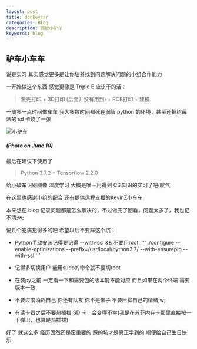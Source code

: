 ```yaml
---
layout: post
title: donkeycar
categories: Blog
description: 弱智小驴车
keywords: blog
---
```

## 驴车小车车

说是实习 其实感觉更多是让你培养找到问题解决问题的小组合作能力

一开始做这个东西 感觉更像是 Triple E 应该干的活：

> 激光打印 + 3D打印 (后面并没有用到) + PCB打印 + 建模

一周多一点时间做车车 我大多数时间都死在弱智 python 的环境，甚至还把树莓派的 sd 卡烧了一张

![小驴车](/images/blog/donkey.jpg)

##### (Photo on June 10)

最后在建议下使用了 

> Python 3.7.2 + Tensorflow 2.2.0

给小破车识别图像 深度学习 大概是唯一用得到 CS 知识的实习了吧(叹气

在这里也感谢小组的配合 还有提供远程支援的[KevinZ小车车](https://github.com/SaigyoujiShizuka/MyDonkeyCar)

本来想在 blog 记录问题都是怎么解决的，不过做完了回看，问题太多了，我也记不清;w;

说几个犯病犯得多的吧 希望以后不要踩这个坑：

- Python手动安装记得要记得 --with-ssl && 不要用root:
''' ./configure --enable-optinizations --prefix=/usr/local/python3.7/ --with-ensurepip --with-ssl '''

- 记得多切换用户 能用sudo的命令就不要切root

- 在装py之前 一定看一下和需要包的版本能不能对应 而且如果在两个终端 需要版本一致

- 不要过度消耗自己 你还有队友 你不是懒子 不要压抑自己的情绪;w;

- 有读卡器之后不要热插拔 SD 卡，会变得不幸(我是在苏菲内存卡那里直接按一下弹出，也算是热插拔)

好了 就这么多 经历固然还是蛮重要的 踩的坑才是真正学到的 顺便给自己生日快乐